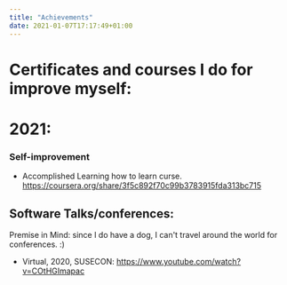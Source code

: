 ```yaml
---
title: "Achievements"
date: 2021-01-07T17:17:49+01:00
---
```



# Certificates and courses I do for improve myself:

# 2021:

### Self-improvement

- Accomplished Learning how to learn curse. 
https://coursera.org/share/3f5c892f70c99b3783915fda313bc715


## Software Talks/conferences:

Premise in Mind: since I do have a dog, I can't travel around the world for conferences. :)

- Virtual, 2020, SUSECON: https://www.youtube.com/watch?v=COtHGImapac
